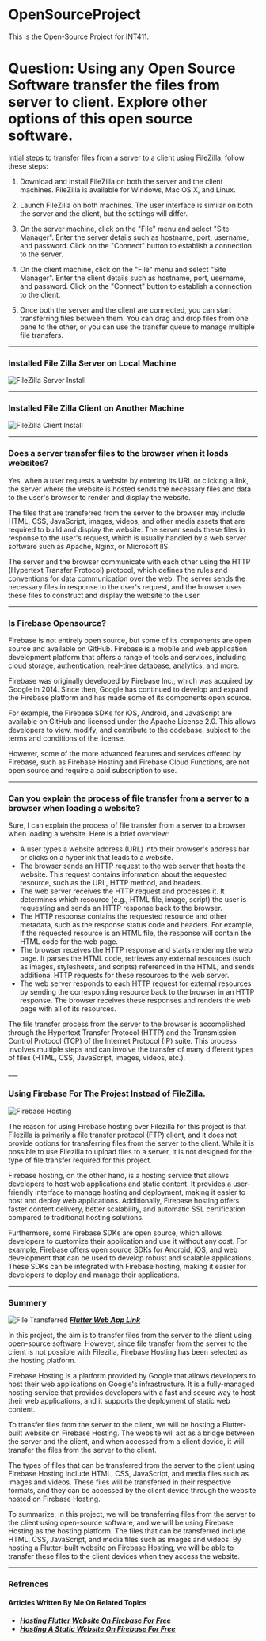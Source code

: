 # OpenSourceProject
 This is the Open-Source Project for INT411.

<h1>Question: Using any Open Source Software transfer the files from server to client. Explore other options of this open source software.</h1>

Intial steps to transfer files from a server to a client using FileZilla, follow these steps:

1. Download and install FileZilla on both the server and the client machines. FileZilla is available for Windows, Mac OS X, and Linux.

2. Launch FileZilla on both machines. The user interface is similar on both the server and the client, but the settings will differ.

3. On the server machine, click on the "File" menu and select "Site Manager". Enter the server details such as hostname, port, username, and password. Click on the "Connect" button to establish a connection to the server.

4. On the client machine, click on the "File" menu and select "Site Manager". Enter the client details such as hostname, port, username, and password. Click on the "Connect" button to establish a connection to the client.

5. Once both the server and the client are connected, you can start transferring files between them. You can drag and drop files from one pane to the other, or you can use the transfer queue to manage multiple file transfers.


___

<h3>Installed File Zilla Server on Local Machine</h3>
<img title="FileZilla Server" alt="FileZilla Server Install" src="/assets/fileZillaServer.png">

___

<h3>Installed File Zilla Client on Another Machine</h3>
<img title="FileZilla Clinet" alt="FileZilla Client Install" src="/assets/fileZillaClient.png">

___

<h3><b>Does a server transfer files to the browser when it loads websites?</b></h3>
<p>Yes, when a user requests a website by entering its URL or clicking a link, the server where the website is hosted sends the necessary files and data to the user's browser to render and display the website.

The files that are transferred from the server to the browser may include HTML, CSS, JavaScript, images, videos, and other media assets that are required to build and display the website. The server sends these files in response to the user's request, which is usually handled by a web server software such as Apache, Nginx, or Microsoft IIS.

The server and the browser communicate with each other using the HTTP (Hypertext Transfer Protocol) protocol, which defines the rules and conventions for data communication over the web. The server sends the necessary files in response to the user's request, and the browser uses these files to construct and display the website to the user.</p>

___

<h3><b>Is Firebase Opensource?</b></h3>
<p>Firebase is not entirely open source, but some of its components are open source and available on GitHub. Firebase is a mobile and web application development platform that offers a range of tools and services, including cloud storage, authentication, real-time database, analytics, and more.

Firebase was originally developed by Firebase Inc., which was acquired by Google in 2014. Since then, Google has continued to develop and expand the Firebase platform and has made some of its components open source.

For example, the Firebase SDKs for iOS, Android, and JavaScript are available on GitHub and licensed under the Apache License 2.0. This allows developers to view, modify, and contribute to the codebase, subject to the terms and conditions of the license.

However, some of the more advanced features and services offered by Firebase, such as Firebase Hosting and Firebase Cloud Functions, are not open source and require a paid subscription to use.</p>

___

<h3><b>Can you explain the process of file transfer from a server to a browser when loading a website?</b></h3>
<p>Sure, I can explain the process of file transfer from a server to a browser when loading a website. Here is a brief overview:
<ul>
<li>A user types a website address (URL) into their browser's address bar or clicks on a hyperlink that leads to a website.</li>

<li>The browser sends an HTTP request to the web server that hosts the website. This request contains information about the requested resource, such as the URL, HTTP method, and headers.</li>

<li>The web server receives the HTTP request and processes it. It determines which resource (e.g., HTML file, image, script) the user is requesting and sends an HTTP response back to the browser.</li>

<li>The HTTP response contains the requested resource and other metadata, such as the response status code and headers. For example, if the requested resource is an HTML file, the response will contain the HTML code for the web page.</li>

<li>The browser receives the HTTP response and starts rendering the web page. It parses the HTML code, retrieves any external resources (such as images, stylesheets, and scripts) referenced in the HTML, and sends additional HTTP requests for these resources to the web server.</li>

<li>The web server responds to each HTTP request for external resources by sending the corresponding resource back to the browser in an HTTP response. The browser receives these responses and renders the web page with all of its resources.</li>
</ul>
The file transfer process from the server to the browser is accomplished through the Hypertext Transfer Protocol (HTTP) and the Transmission Control Protocol (TCP) of the Internet Protocol (IP) suite. This process involves multiple steps and can involve the transfer of many different types of files (HTML, CSS, JavaScript, images, videos, etc.).



</p>
___
<h3><b>Using Firebase For The Projest Instead of FileZilla.</b></h3>
<img title="Hosting" alt="Firebase Hosting" src="/assets/firebasei.webp">

<p>The reason for using Firebase hosting over Filezilla for this project is that Filezilla is primarily a file transfer protocol (FTP) client, and it does not provide options for transferring files from the server to the client. While it is possible to use Filezilla to upload files to a server, it is not designed for the type of file transfer required for this project.

Firebase hosting, on the other hand, is a hosting service that allows developers to host web applications and static content. It provides a user-friendly interface to manage hosting and deployment, making it easier to host and deploy web applications. Additionally, Firebase hosting offers faster content delivery, better scalability, and automatic SSL certification compared to traditional hosting solutions.

Furthermore, some Firebase SDKs are open source, which allows developers to customize their application and use it without any cost. For example, Firebase offers open source SDKs for Android, iOS, and web development that can be used to develop robust and scalable applications. These SDKs can be integrated with Firebase hosting, making it easier for developers to deploy and manage their applications.</p>
___
<h3>Summery</h3>
<img title="Server Serving Website" alt="File Transferred" src="/assets/website.png">
<a href="https://gfg-flutter-story.web.app/#/"><b><i>Flutter Web App Link</i></b></a>
<p>
In this project, the aim is to transfer files from the server to the client using open-source software. However, since file transfer from the server to the client is not possible with Filezilla, Firebase Hosting has been selected as the hosting platform.

Firebase Hosting is a platform provided by Google that allows developers to host their web applications on Google's infrastructure. It is a fully-managed hosting service that provides developers with a fast and secure way to host their web applications, and it supports the deployment of static web content.

To transfer files from the server to the client, we will be hosting a Flutter-built website on Firebase Hosting. The website will act as a bridge between the server and the client, and when accessed from a client device, it will transfer the files from the server to the client.

The types of files that can be transferred from the server to the client using Firebase Hosting include HTML, CSS, JavaScript, and media files such as images and videos. These files will be transferred in their respective formats, and they can be accessed by the client device through the website hosted on Firebase Hosting.

To summarize, in this project, we will be transferring files from the server to the client using open-source software, and we will be using Firebase Hosting as the hosting platform. The files that can be transferred include HTML, CSS, JavaScript, and media files such as images and videos. By hosting a Flutter-built website on Firebase Hosting, we will be able to transfer these files to the client devices when they access the website.</p>

___
<h3>Refrences</h3>
<h4><b>Articles Written By Me On Related Topics</b></h4>
<ul><li><a href="https://www.geeksforgeeks.org/hosting-flutter-website-on-firebase-for-free/"><b><i>Hosting Flutter Website On Firebase For Free</i></b></a>
</li><li><a href="https://www.geeksforgeeks.org/hosting-a-static-website-on-firebase-for-free/?ref=rp"><b><i>Hosting A Static Website On Firebase For Free</i></b></a>
</li></ul>
